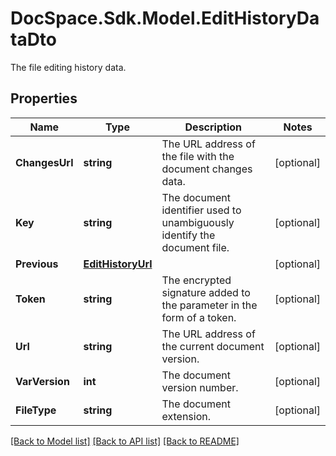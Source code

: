 # DocSpace.Sdk.Model.EditHistoryDataDto
The file editing history data.

## Properties

Name | Type | Description | Notes
------------ | ------------- | ------------- | -------------
**ChangesUrl** | **string** | The URL address of the file with the document changes data. | [optional] 
**Key** | **string** | The document identifier used to unambiguously identify the document file. | [optional] 
**Previous** | [**EditHistoryUrl**](EditHistoryUrl.md) |  | [optional] 
**Token** | **string** | The encrypted signature added to the parameter in the form of a token. | [optional] 
**Url** | **string** | The URL address of the current document version. | [optional] 
**VarVersion** | **int** | The document version number. | [optional] 
**FileType** | **string** | The document extension. | [optional] 

[[Back to Model list]](../README.md#documentation-for-models) [[Back to API list]](../README.md#documentation-for-api-endpoints) [[Back to README]](../README.md)


